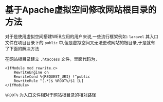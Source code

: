 # 基于Apache虚拟空间修改网站根目录的方法

对于是使用虚拟空间搭建WEB应用的用户来说,一些流行框架例如: `laravel` 其入口文件在项目目录下的 `public` 中,但是虚拟空间又无法更改网站的根目录,于是就有了下面的解决方法

在网站根目录建立 `.htaccess` 文件，里面代码为， 

```.htaccess
<IfModule mod_rewrite.c> 
    RewriteEngine on 
    RewriteCond %{REQUEST_URI} !^public 
    RewriteRule ^(.*)$ %ROOT%/$1 [L] 
</IfModule> 
```

`%ROOT%` 为入口文件相对于网站根目录的相对路径